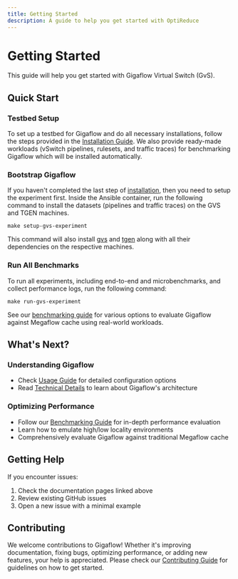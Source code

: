 ```yaml
---
title: Getting Started
description: A guide to help you get started with OptiReduce
---
```


# Getting Started

This guide will help you get started with Gigaflow Virtual Switch (GvS).

## Quick Start

### Testbed Setup

To set up a testbed for Gigaflow and do all necessary installations, follow the steps provided in the [Installation Guide](installation.md).
We also provide ready-made workloads (vSwitch pipelines, rulesets, and traffic traces) for benchmarking Gigaflow which will be installed automatically.

### Bootstrap Gigaflow

If you haven't completed the last step of [installation](installation.md#gvs-and-tgen-installation), then you need to setup the experiment first.
Inside the Ansible container, run the following command to install the datasets (pipelines and traffic traces) on the GVS and TGEN machines.

```shell title="Ansible Container"
make setup-gvs-experiment
```

This command will also install [gvs](https://github.com/gigaflow-vswitch/gvs) and [tgen](https://github.com/gigaflow-vswitch/tgen) along with all their dependencies on the respective machines.

<!-- ## Experiment Options -->

### Run All Benchmarks

To run all experiments, including end-to-end and microbenchmarks, and collect performance logs, run the following command:

```shell title="Ansible Container"
make run-gvs-experiment
```
See our [benchmarking guide](benchmarks.md) for various options to evaluate Gigaflow against Megaflow cache using real-world workloads.

## What's Next?

### Understanding Gigaflow

* Check [Usage Guide](usage.md) for detailed configuration options
* Read [Technical Details](technical-details.md) to learn about Gigaflow's architecture

### Optimizing Performance

* Follow our [Benchmarking Guide](benchmarks.md) for in-depth performance evaluation
* Learn how to emulate high/low locality environments
* Comprehensively evaluate Gigaflow against traditional Megaflow cache

## Getting Help

If you encounter issues:

1. Check the documentation pages linked above
2. Review existing GitHub issues
3. Open a new issue with a minimal example

## Contributing

We welcome contributions to Gigaflow! Whether it's improving documentation, fixing bugs, optimizing performance, or adding new features, your help is appreciated. Please check our [Contributing Guide](contributing.md) for guidelines on how to get started.